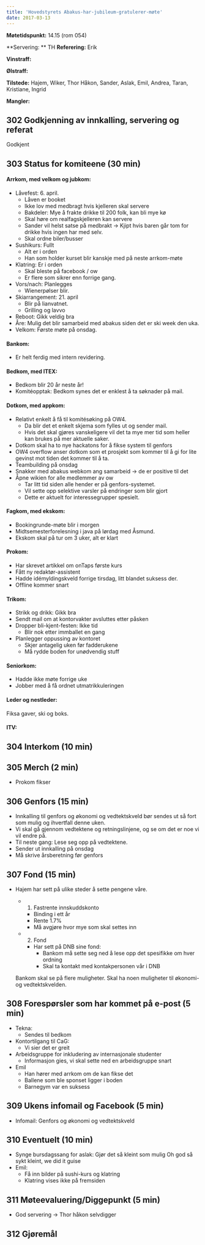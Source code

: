 ```yaml
---
title: 'Hovedstyrets Abakus-har-jubileum-gratulerer-møte'
date: 2017-03-13
---
```


**Møtetidspunkt:** 14.15 (rom 054)

**Servering: ** TH
**Referering:** Erik 

**Vinstraff:** 

**Ølstraff:** 

**Tilstede:** Hajem, Wiker, Thor Håkon, Sander, Aslak, Emil, Andrea, Taran, Kristiane, Ingrid

**Mangler:** 

## 302 Godkjenning av innkalling, servering og referat 

Godkjent

## 303 Status for komiteene (30 min)

#### Arrkom, med velkom og jubkom:

  - Låvefest: 6. april. 
    - Låven er booket
    - Ikke lov med medbragt hvis kjelleren skal servere
    - Bakdeler: Mye å frakte drikke til 200 folk, kan bli mye kø
    - Skal høre om realfagskjelleren kan servere
    - Sander vil helst satse på medbrakt -> Kjipt hvis baren går tom for drikke hvis ingen har med selv. 
    - Skal ordne biler/busser
  - Sushikurs: Fullt
    - Alt er i orden
    - Han som holder kurset blir kanskje med på neste arrkom-møte
  - Klatring: Er i orden
    - Skal bleste på facebook / ow
    - Er flere som sikrer enn forrige gang.
  - Vors/nach: Planlegges  
    - Wienerpølser blir.
  - Skiarrangement: 21. april
    - Blir på lianvatnet.
    - Grilling og lavvo  
  - Reboot: Gikk veldig bra
  - Åre: Mulig det blir samarbeid med abakus siden det er ski week den uka.
  - Velkom: Første møte på onsdag. 

#### Bankom:  

  - Er helt ferdig med intern revidering.

#### Bedkom, med ITEX:  

  - Bedkom blir 20 år neste år!  
  - Komitéopptak: Bedkom synes det er enklest å ta søknader på mail. 

#### Dotkom, med appkom:

  - Relativt enkelt å få til komitésøking på OW4. 
    - Da blir det et enkelt skjema som fylles ut og sender mail.
    - Hvis det skal gjøres vanskeligere vil det ta mye mer tid som heller kan brukes på mer aktuelle saker.
  - Dotkom skal ha to nye hackatons for å fikse system til genfors
  - OW4 overflow anser dotkom som et prosjekt som kommer til å gi for lite gevinst mot tiden det kommer til å ta.  
  - Teambuilding på onsdag
  - Snakker med abakus webkom ang samarbeid -> de er positive til det
  - Åpne wikien for alle medlemmer av ow
    - Tar litt tid siden alle hender er på genfors-systemet. 
    - Vil sette opp selektive varsler på endringer som blir gjort
    - Dette er aktuelt for interessegrupper spesielt. 

#### Fagkom, med ekskom:  
  - Bookingrunde-møte blir i morgen  
  - Midtsemesterforelesning i java på lørdag med Åsmund.
  - Ekskom skal på tur om 3 uker, alt er klart

#### Prokom:  

  - Har skrevet artikkel om onTaps første kurs
  - Fått ny redaktør-assistent
  - Hadde idémyldingskveld forrige tirsdag, litt blandet suksess der.
  - Offline kommer snart

#### Trikom:  

  - Strikk og drikk: Gikk bra
  - Sendt mail om at kontorvakter avsluttes etter påsken
  - Dropper bli-kjent-festen: Ikke tid
    - Blir nok etter immballet en gang  
  - Planlegger oppussing av kontoret
    - Skjer antagelig uken før fadderukene
    - Må rydde boden for unødvendig stuff

#### Seniorkom: 

  - Hadde ikke møte forrige uke
  - Jobber med å få ordnet utmatrikkuleringen

#### Leder og nestleder:  
  Fiksa gaver, ski og boks.

#### ITV: 


## 304 Interkom (10 min) 

## 305 Merch (2 min) 

  - Prokom fikser

## 306 Genfors (15 min)

  - Innkalling til genfors og økonomi og vedtektskveld bør sendes ut så fort som mulig og ihvertfall denne uken.
  - Vi skal gå gjennom vedtektene og retningslinjene, og se om det er noe vi vil endre på.   
  - Til neste gang: Lese seg opp på vedtektene.
  - Sender ut innkalling på onsdag
  - Må skrive årsberetning før genfors  
  
## 307 Fond (15 min)

  - Hajem har sett på ulike steder å sette pengene våre. 
    - 1. Fastrente innskuddskonto
      - Binding i ett år
      - Rente 1.7%
      - Må avgjøre hvor mye som skal settes inn
    - 2. Fond
      - Har sett på DNB sine fond:
        - Bankom må sette seg ned å lese opp det spesifikke om hver ordning
        - Skal ta kontakt med kontakpersonen vår i DNB

    Bankom skal se på flere muligheter. Skal ha noen muligheter til økonomi- og vedtektskvelden.
    
  

## 308 Forespørsler som har kommet på e-post (5 min) 

  - Tekna: 
    - Sendes til bedkom
  - Kontortilgang til CaG: 
    - Vi sier det er greit
  - Arbeidsgruppe for inkludering av internasjonale studenter
    - Informasjon gies, vi skal sette ned en arbeidsgruppe snart
  - Emil
    - Han hører med arrkom om de kan fikse det
    - Ballene som ble sponset ligger i boden
    - Barnegym var en suksess

## 309 Ukens infomail og Facebook (5 min)  
  - Infomail: Genfors og økonomi og vedtektskveld
  

## 310 Eventuelt (10 min)
  - Synge bursdagssang for aslak: Gjør det så kleint som mulig Oh god så sykt kleint, we did it guise
  - Emil: 
    - Få inn bilder på sushi-kurs og klatring
    - Klatring vises ikke på fremsiden

## 311 Møteevaluering/Diggepunkt (5 min)

  - God servering -> Thor håkon selvdigger

## 312 Gjøremål
